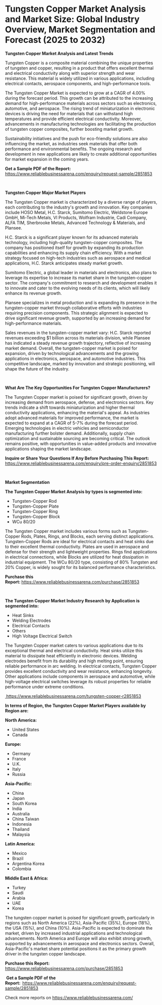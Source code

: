 <p><h1>Tungsten Copper Market Analysis and Market Size: Global Industry Overview, Market Segmentation and Forecast (2025 to 2032)</h1></p><p><strong>Tungsten Copper Market Analysis and Latest Trends</strong></p>
<p><p>Tungsten Copper is a composite material combining the unique properties of tungsten and copper, resulting in a product that offers excellent thermal and electrical conductivity along with superior strength and wear resistance. This material is widely utilized in various applications, including electrical contacts, aerospace components, and high-performance tools.</p><p>The Tungsten Copper Market is expected to grow at a CAGR of 4.00% during the forecast period. This growth can be attributed to the increasing demand for high-performance materials across sectors such as electronics, automotive, and aerospace. The rising trend of miniaturization in electronic devices is driving the need for materials that can withstand high temperatures and provide efficient electrical conductivity. Moreover, advancements in manufacturing technologies are facilitating the production of tungsten copper composites, further boosting market growth.</p><p>Sustainability initiatives and the push for eco-friendly solutions are also influencing the market, as industries seek materials that offer both performance and environmental benefits. The ongoing research and development in new applications are likely to create additional opportunities for market expansion in the coming years.</p></p>
<p><strong>Get a Sample PDF of the Report:&nbsp;</strong> <a href="https://www.reliablebusinessarena.com/enquiry/request-sample/2851853?utm_campaign=2939&utm_medium=2&utm_source=Github&utm_content=ia&utm_term=11032025&utm_id=tungsten-copper">https://www.reliablebusinessarena.com/enquiry/request-sample/2851853</a></p>
<p>&nbsp;</p>
<p><strong>Tungsten Copper Major Market Players</strong></p>
<p><p>The Tungsten Copper market is characterized by a diverse range of players, each contributing to the industry's growth and innovation. Key companies include HOSO Metal, H.C. Starck, Sumitomo Electric, Weldstone Europe GmbH, Mi-Tech Metals, VI Products, Wolfram Industrie, Cadi Company, ALFA TIM, Sherbrooke Metals, Advanced Technology & Materials, and Plansee.</p><p>H.C. Starck is a significant player known for its advanced materials technology, including high-quality tungsten-copper composites. The company has positioned itself for growth by expanding its production capabilities and enhancing its supply chain efficiency. With a market strategy focused on high-tech industries such as aerospace and medical applications, H.C. Starck anticipates steady market growth.</p><p>Sumitomo Electric, a global leader in materials and electronics, also plans to leverage its expertise to increase its market share in the tungsten-copper sector. The company's commitment to research and development enables it to innovate and cater to the evolving needs of its clients, which will likely enhance its revenue growth.</p><p>Plansee specializes in metal production and is expanding its presence in the tungsten-copper market through collaborative efforts with industries requiring precision components. This strategic alignment is expected to drive significant revenue growth, supported by an increasing demand for high-performance materials.</p><p>Sales revenues in the tungsten-copper market vary: H.C. Starck reported revenues exceeding $1 billion across its materials division, while Plansee has indicated a steady revenue growth trajectory, reflective of increasing market demand. Overall, the tungsten-copper market is poised for expansion, driven by technological advancements and the growing applications in electronics, aerospace, and automotive industries. This competitive landscape, marked by innovation and strategic positioning, will shape the future of the industry.</p></p>
<p>&nbsp;</p>
<p><strong>What Are The Key Opportunities For Tungsten Copper Manufacturers?</strong></p>
<p><p>The Tungsten Copper market is poised for significant growth, driven by increasing demand from aerospace, defense, and electronics sectors. Key trends indicate a shift towards miniaturization and higher thermal conductivity applications, enhancing the material's appeal. As industries adopt advanced materials for improved performance, the market is expected to expand at a CAGR of 5-7% during the forecast period. Emerging technologies in electric vehicles and semiconductor manufacturing further bolster demand. Additionally, supply chain optimization and sustainable sourcing are becoming critical. The outlook remains positive, with opportunities in value-added products and innovative applications shaping the market landscape.</p></p>
<p><strong>Inquire or Share Your Questions If Any Before Purchasing This Report:</strong> <a href="https://www.reliablebusinessarena.com/enquiry/pre-order-enquiry/2851853?utm_campaign=2939&utm_medium=2&utm_source=Github&utm_content=ia&utm_term=11032025&utm_id=tungsten-copper">https://www.reliablebusinessarena.com/enquiry/pre-order-enquiry/2851853</a></p>
<p>&nbsp;</p>
<p><strong>Market Segmentation</strong></p>
<p><strong>The Tungsten Copper Market Analysis by types is segmented into:</strong></p>
<p><ul><li>Tungsten-Copper Rod</li><li>Tungsten-Copper Plate</li><li>Tungsten-Copper Ring</li><li>Tungsten-Copper Block</li><li>WCu 80/20</li></ul></p>
<p><p>The Tungsten Copper market includes various forms such as Tungsten-Copper Rods, Plates, Rings, and Blocks, each serving distinct applications. Tungsten-Copper Rods are ideal for electrical contacts and heat sinks due to their excellent thermal conductivity. Plates are used in aerospace and defense for their strength and lightweight properties. Rings find applications in electrical connections, while Blocks are utilized for heat dissipation in industrial equipment. The WCu 80/20 type, consisting of 80% Tungsten and 20% Copper, is widely sought for its balanced performance characteristics.</p></p>
<p><strong>Purchase this Report:&nbsp;</strong><a href="https://www.reliablebusinessarena.com/purchase/2851853?utm_campaign=2939&utm_medium=2&utm_source=Github&utm_content=ia&utm_term=11032025&utm_id=tungsten-copper">https://www.reliablebusinessarena.com/purchase/2851853</a></p>
<p>&nbsp;</p>
<p><strong>The Tungsten Copper Market Industry Research by Application is segmented into:</strong></p>
<p><ul><li>Heat Sinks</li><li>Welding Electrodes</li><li>Electrical Contacts</li><li>Others</li><li>High Voltage Electrical Switch</li></ul></p>
<p><p>The Tungsten Copper market caters to various applications due to its exceptional thermal and electrical conductivity. Heat sinks utilize this material to dissipate heat efficiently in electronic devices. Welding electrodes benefit from its durability and high melting point, ensuring reliable performance in arc welding. In electrical contacts, Tungsten Copper provides excellent conductivity and wear resistance, enhancing longevity. Other applications include components in aerospace and automotive, while high-voltage electrical switches leverage its robust properties for reliable performance under extreme conditions.</p></p>
<p><a href="https://www.reliablebusinessarena.com/tungsten-copper-r2851853?utm_campaign=2939&utm_medium=2&utm_source=Github&utm_content=ia&utm_term=11032025&utm_id=tungsten-copper">&nbsp;https://www.reliablebusinessarena.com/tungsten-copper-r2851853</a></p>
<p><strong>In terms of Region, the Tungsten Copper Market Players available by Region are:</strong></p>
<p>
    <p> <strong> North America: </strong>
        <ul>
            <li>United States</li>
            <li>Canada</li>
        </ul>
        </p> 
    <p> <strong> Europe: </strong>
        <ul>
            <li>Germany</li>
            <li>France</li>
            <li>U.K.</li>
            <li>Italy</li>
            <li>Russia</li>
        </ul>
        </p> 
    <p> <strong> Asia-Pacific: </strong>
        <ul>
            <li>China</li>
            <li>Japan</li>
            <li>South Korea</li>
            <li>India</li>
            <li>Australia</li>
            <li>China Taiwan</li>
            <li>Indonesia</li>
            <li>Thailand</li>
            <li>Malaysia</li>
        </ul>
        </p> 
    <p> <strong> Latin America: </strong>
        <ul>
            <li>Mexico</li>
            <li>Brazil</li>
            <li>Argentina Korea</li>
            <li>Colombia</li>
        </ul>
        </p> 
    <p> <strong> Middle East & Africa: </strong>
        <ul>
            <li>Turkey</li>
            <li>Saudi</li>
            <li>Arabia</li>
            <li>UAE</li>
            <li>Korea</li>
        </ul>
    </p>
    </p>
<p><p>The tungsten copper market is poised for significant growth, particularly in regions such as North America (22%), Asia-Pacific (35%), Europe (18%), the USA (15%), and China (10%). Asia-Pacific is expected to dominate the market, driven by increased industrial applications and technological advancements. North America and Europe will also exhibit strong growth, supported by advancements in aerospace and electronics sectors. Overall, Asia-Pacific's market share potential positions it as the primary growth driver in the tungsten copper landscape.</p></p>
<p><strong>Purchase this Report: </strong><a href="https://www.reliablebusinessarena.com/purchase/2851853?utm_campaign=2939&utm_medium=2&utm_source=Github&utm_content=ia&utm_term=11032025&utm_id=tungsten-copper">https://www.reliablebusinessarena.com/purchase/2851853</a></p>
<p>&nbsp;<strong>Get a Sample PDF of the Report:&nbsp;&nbsp;</strong><a href="https://www.reliablebusinessarena.com/enquiry/request-sample/2851853?utm_campaign=2939&utm_medium=2&utm_source=Github&utm_content=ia&utm_term=11032025&utm_id=tungsten-copper">https://www.reliablebusinessarena.com/enquiry/request-sample/2851853</a></p>
<p><strong></strong></p>
<p>Check more reports on <a href="https://www.reliablebusinessarena.com/?utm_campaign=2939&utm_medium=2&utm_source=Github&utm_content=ia&utm_term=11032025&utm_id=tungsten-copper">https://www.reliablebusinessarena.com/</a></p>